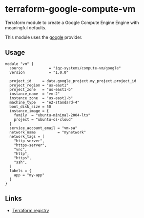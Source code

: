 # terraform-google-compute-vm

Terraform module to create a Google Compute Engine Engine with meaningful defaults.

This module uses the [google](https://registry.terraform.io/providers/hashicorp/google) provider.

## Usage

```hcl
module "vm" {
  source            = "iqz-systems/compute-vm/google"
  version           = "1.0.0"

  project_id     = data.google_project.my_project.project_id
  project_region = "us-east1"
  project_zone   = "us-east1-b"
  instance_name  = "vm-2"
  instance_zone  = "us-east1-b"
  machine_type   = "e2-standard-4"
  boot_disk_size = 50
  instance_image = {
    family  = "ubuntu-minimal-2004-lts"
    project = "ubuntu-os-cloud"
  }
  service_account_email = "vm-sa"
  network_name          = "mynetwork"
  network_tags = [
    "http-server",
    "https-server",
    "vnc",
    "http",
    "https",
    "ssh",
  ]
  labels = {
    app = "my-app"
  }
}
```

## Links

- [Terraform registry](https://registry.terraform.io/modules/iqz-systems/compute-vm/google/latest)
